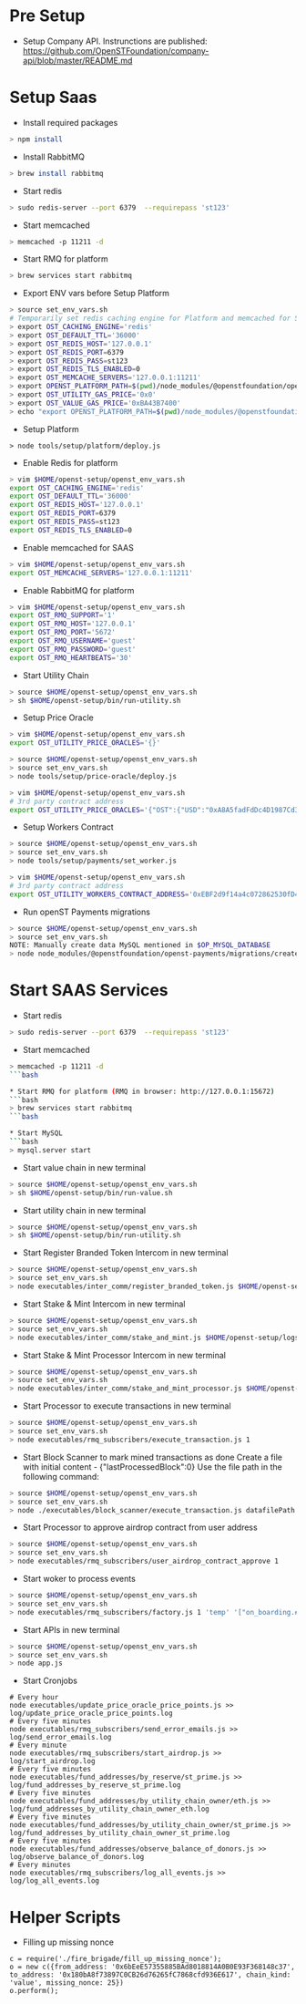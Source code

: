 # Pre Setup

* Setup Company API. Instrunctions are published: https://github.com/OpenSTFoundation/company-api/blob/master/README.md

# Setup Saas

* Install required packages
```bash
> npm install
```

* Install RabbitMQ
```bash
> brew install rabbitmq
```

* Start redis
```bash
> sudo redis-server --port 6379  --requirepass 'st123'
```

* Start memcached
```bash
> memcached -p 11211 -d
```

* Start RMQ for platform
```bash
> brew services start rabbitmq
```

* Export ENV vars before Setup Platform
```bash
> source set_env_vars.sh
# Temporarily set redis caching engine for Platform and memcached for SAAS. We will set it permanently later on.
> export OST_CACHING_ENGINE='redis'
> export OST_DEFAULT_TTL='36000'
> export OST_REDIS_HOST='127.0.0.1'
> export OST_REDIS_PORT=6379
> export OST_REDIS_PASS=st123
> export OST_REDIS_TLS_ENABLED=0
> export OST_MEMCACHE_SERVERS='127.0.0.1:11211'
> export OPENST_PLATFORM_PATH=$(pwd)/node_modules/@openstfoundation/openst-platform
> export OST_UTILITY_GAS_PRICE='0x0'
> export OST_VALUE_GAS_PRICE='0xBA43B7400'
> echo "export OPENST_PLATFORM_PATH=$(pwd)/node_modules/@openstfoundation/openst-platform" >> ~/.bash_profile
```

* Setup Platform
```
> node tools/setup/platform/deploy.js
```

* Enable Redis for platform
```bash
> vim $HOME/openst-setup/openst_env_vars.sh
export OST_CACHING_ENGINE='redis'
export OST_DEFAULT_TTL='36000'
export OST_REDIS_HOST='127.0.0.1'
export OST_REDIS_PORT=6379
export OST_REDIS_PASS=st123
export OST_REDIS_TLS_ENABLED=0
```

* Enable memcached for SAAS
```bash
> vim $HOME/openst-setup/openst_env_vars.sh
export OST_MEMCACHE_SERVERS='127.0.0.1:11211'
```

* Enable RabbitMQ for platform
```bash
> vim $HOME/openst-setup/openst_env_vars.sh
export OST_RMQ_SUPPORT='1'
export OST_RMQ_HOST='127.0.0.1'
export OST_RMQ_PORT='5672'
export OST_RMQ_USERNAME='guest'
export OST_RMQ_PASSWORD='guest'
export OST_RMQ_HEARTBEATS='30'
```

* Start Utility Chain
```bash
> source $HOME/openst-setup/openst_env_vars.sh
> sh $HOME/openst-setup/bin/run-utility.sh
```

* Setup Price Oracle
```bash
> vim $HOME/openst-setup/openst_env_vars.sh
export OST_UTILITY_PRICE_ORACLES='{}'

> source $HOME/openst-setup/openst_env_vars.sh
> source set_env_vars.sh
> node tools/setup/price-oracle/deploy.js

> vim $HOME/openst-setup/openst_env_vars.sh
# 3rd party contract address
export OST_UTILITY_PRICE_ORACLES='{"OST":{"USD":"0xA8A5fadFdDc4D1987Cd303296B7964834178e661"}}'
```

* Setup Workers Contract
```bash
> source $HOME/openst-setup/openst_env_vars.sh
> source set_env_vars.sh
> node tools/setup/payments/set_worker.js

> vim $HOME/openst-setup/openst_env_vars.sh
# 3rd party contract address
export OST_UTILITY_WORKERS_CONTRACT_ADDRESS='0xEBF2d9f14a4c072862530fD46ea48C0b466E3d1D'
```

* Run openST Payments migrations
```bash
> source $HOME/openst-setup/openst_env_vars.sh
> source set_env_vars.sh
NOTE: Manually create data MySQL mentioned in $OP_MYSQL_DATABASE 
> node node_modules/@openstfoundation/openst-payments/migrations/create_tables.js
```

# Start SAAS Services

* Start redis
```bash
> sudo redis-server --port 6379  --requirepass 'st123'
```

* Start memcached
```bash
> memcached -p 11211 -d
```bash

* Start RMQ for platform (RMQ in browser: http://127.0.0.1:15672)
```bash
> brew services start rabbitmq
```bash

* Start MySQL
```bash
> mysql.server start
```

* Start value chain in new terminal
```bash
> source $HOME/openst-setup/openst_env_vars.sh
> sh $HOME/openst-setup/bin/run-value.sh
```
  
* Start utility chain in new terminal
```bash
> source $HOME/openst-setup/openst_env_vars.sh
> sh $HOME/openst-setup/bin/run-utility.sh
```

* Start Register Branded Token Intercom in new terminal
```bash
> source $HOME/openst-setup/openst_env_vars.sh
> source set_env_vars.sh
> node executables/inter_comm/register_branded_token.js $HOME/openst-setup/logs/register_branded_token.data
```

* Start Stake & Mint Intercom in new terminal
```bash
> source $HOME/openst-setup/openst_env_vars.sh
> source set_env_vars.sh
> node executables/inter_comm/stake_and_mint.js $HOME/openst-setup/logs/stake_and_mint.data
```

* Start Stake & Mint Processor Intercom in new terminal
```bash
> source $HOME/openst-setup/openst_env_vars.sh
> source set_env_vars.sh
> node executables/inter_comm/stake_and_mint_processor.js $HOME/openst-setup/logs/stake_and_mint_processor.data
```

* Start Processor to execute transactions in new terminal
```bash
> source $HOME/openst-setup/openst_env_vars.sh
> source set_env_vars.sh
> node executables/rmq_subscribers/execute_transaction.js 1
```

* Start Block Scanner to mark mined transactions as done
Create a file with initial content - {"lastProcessedBlock":0}
Use the file path in the following command:
```bash
> source $HOME/openst-setup/openst_env_vars.sh
> source set_env_vars.sh
> node ./executables/block_scanner/execute_transaction.js datafilePath
```

* Start Processor to approve airdrop contract from user address
```bash
> source $HOME/openst-setup/openst_env_vars.sh
> source set_env_vars.sh
> node executables/rmq_subscribers/user_airdrop_contract_approve 1
```

* Start woker to process events
```bash
> source $HOME/openst-setup/openst_env_vars.sh
> source set_env_vars.sh
> node executables/rmq_subscribers/factory.js 1 'temp' '["on_boarding.#","airdrop_allocate_tokens","stake_and_mint.#"]'
```

* Start APIs in new terminal
```bash
> source $HOME/openst-setup/openst_env_vars.sh
> source set_env_vars.sh
> node app.js
```

* Start Cronjobs
```base
# Every hour
node executables/update_price_oracle_price_points.js >> log/update_price_oracle_price_points.log
# Every five minutes
node executables/rmq_subscribers/send_error_emails.js >> log/send_error_emails.log
# Every minute
node executables/rmq_subscribers/start_airdrop.js >> log/start_airdrop.log
# Every five minutes
node executables/fund_addresses/by_reserve/st_prime.js >> log/fund_addresses_by_reserve_st_prime.log
# Every five minutes
node executables/fund_addresses/by_utility_chain_owner/eth.js >> log/fund_addresses_by_utility_chain_owner_eth.log
# Every five minutes
node executables/fund_addresses/by_utility_chain_owner/st_prime.js >> log/fund_addresses_by_utility_chain_owner_st_prime.log
# Every five minutes
node executables/fund_addresses/observe_balance_of_donors.js >> log/observe_balance_of_donors.log
# Every minutes
node executables/rmq_subscribers/log_all_events.js >> log/log_all_events.log
```

# Helper Scripts

* Filling up missing nonce
```
c = require('./fire_brigade/fill_up_missing_nonce');
o = new c({from_address: '0x6bEeE57355885BAd8018814A0B0E93F368148c37', to_address: '0x180bA8f73897C0CB26d76265fC7868cfd936E617', chain_kind: 'value', missing_nonce: 25})
o.perform();
```
